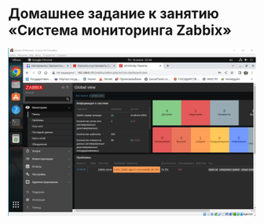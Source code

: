 # Домашнее задание к занятию «Система мониторинга Zabbix»
![screenshot](https://github.com/OhotinDY/hw-02/blob/main/zabbix.png)
